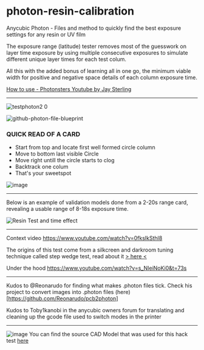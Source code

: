 # photon-resin-calibration

Anycubic Photon - Files and method to quickly find the best exposure settings for any resin or UV film

The exposure range (latitude) tester removes most of the guesswork on layer time exposure by using multiple consecutive exposures to simulate different unique layer times for each test colum. 

All this with the added bonus of learning all in one go, the minimum viable width for positive and negative space details of each column exposure time.

[How to use - Photonsters Youtube by Jay Sterling](https://www.youtube.com/watch?v=P5p4IgZuqMA)

----

![testphoton2 0](https://user-images.githubusercontent.com/11083514/41207954-7dd472f6-6d15-11e8-8b1c-ae59589f49c2.png)

![github-photon-file-blueprint](https://user-images.githubusercontent.com/11083514/41252121-22bf60d4-6db4-11e8-8a58-d45a88982981.png)

### QUICK READ OF A CARD
- Start from top and locate first well formed circle column
- Move to bottom last visible Circle
- Move right untill the circle starts to clog
- Backtrack one colum
- That's your sweetspot

![image](https://user-images.githubusercontent.com/11083514/59956553-f5b12080-9488-11e9-8497-522ef3fb39f1.png)

----
Below is an example of validation models done from a 2-20s range card, revealing a usable range of 8-18s exposure time.

![Resin Test and time effect](https://raw.githubusercontent.com/Photonsters/anycubic-photon-docs/master/resin-tests/Ameralabs-AMD3-Black-180709-x3msnake.jpg)

----

Context video
https://www.youtube.com/watch?v=0fksIkSthl8

The origins of this test come from a silkcreen and darkroom tuning technique called step wedge test, read about it [> here <](https://web.archive.org/web/20190409185035/https://medium.com/@spotprintsonline/step-wedge-test-a-high-quality-print-requires-a-good-stencils-cb1fbaa11998)

Under the hood
https://www.youtube.com/watch?v=s_NIeiNoKi0&t=73s

---
Kudos to @Reonarudo for finding what makes .photon files tick. Check his project to convert images into .photon files (here)[https://github.com/Reonarudo/pcb2photon]

Kudos to Toby1kanobi in the anycubic owners forum for translating and cleaning up the gcode file used to switch modes in the printer

---

![image](https://user-images.githubusercontent.com/11083514/40305776-ebbef9c6-5cf3-11e8-9763-3a95179a456c.png)
You can find the source CAD Model that was used for this hack test [here](https://a360.co/2IDQpNy) 
